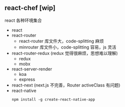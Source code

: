 ## react-chef [wip]
react 各种环境集合

* react
* react-router
  - react-router 库文件大，code-splitting 麻烦
  - minrouter 库文件小，code-splitting 容易，js 灵活
* react-router-redux (redux 觉得很麻烦，思想难以理解)
  * redux
  * mobx
* react-server-render
  * koa
  * express
* react-next (next.js 不完善，Router activeClass 有问题)
* react-native 
  ```shell
  npm install -g create-react-native-app
  ```

